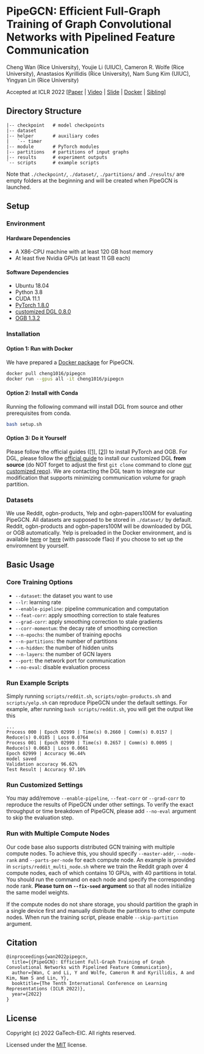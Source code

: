 # PipeGCN: Efficient Full-Graph Training of Graph Convolutional Networks with Pipelined Feature Communication

Cheng Wan (Rice University), Youjie Li (UIUC), Cameron R. Wolfe (Rice University), Anastasios Kyrillidis (Rice University), Nam Sung Kim (UIUC), Yingyan Lin (Rice University)

Accepted at ICLR 2022 [[Paper](https://openreview.net/pdf?id=kSwqMH0zn1F) | [Video](https://youtu.be/kmUZIEbyypI) | [Slide](https://www.liyoujie.net/_files/ugd/b32cd5_c6bf49b80b144f5c90930fb04aff3100.pdf) | [Docker](https://hub.docker.com/r/cheng1016/pipegcn) | [Sibling](https://github.com/RICE-EIC/BNS-GCN)]


## Directory Structure

```
|-- checkpoint   # model checkpoints
|-- dataset
|-- helper       # auxiliary codes
|   `-- timer
|-- module       # PyTorch modules
|-- partitions   # partitions of input graphs
|-- results      # experiment outputs
`-- scripts      # example scripts
```

Note that `./checkpoint/`, `./dataset/`, `./partitions/` and `./results/` are empty folders at the beginning and will be created when PipeGCN is launched.

## Setup

### Environment

#### Hardware Dependencies

- A X86-CPU machine with at least 120 GB host memory 
- At least five Nvidia GPUs (at least 11 GB each)

#### Software Dependencies

- Ubuntu 18.04
- Python 3.8
- CUDA 11.1
- [PyTorch 1.8.0](https://github.com/pytorch/pytorch)
- [customized DGL 0.8.0](https://github.com/chwan-rice/dgl)
- [OGB 1.3.2](https://ogb.stanford.edu/docs/home/)

### Installation

#### Option 1: Run with Docker

We have prepared a [Docker package](https://hub.docker.com/r/cheng1016/pipegcn) for PipeGCN.

```bash
docker pull cheng1016/pipegcn
docker run --gpus all -it cheng1016/pipegcn
```

#### Option 2: Install with Conda

Running the following command will install DGL from source and other prerequisites from conda.

```bash
bash setup.sh
```

#### Option 3: Do it Yourself

Please follow the official guides ([[1]](https://github.com/pytorch/pytorch), [[2]](https://ogb.stanford.edu/docs/home/)) to install PyTorch and OGB. For DGL, please follow the [official guide](https://docs.dgl.ai/install/index.html#install-from-source) to install our customized DGL **from source** (do NOT forget to adjust the first `git clone` command to clone [our customized repo](https://github.com/chwan-rice/dgl)).  We are contacting the DGL team to integrate our modification that supports minimizing communication volume for graph partition.

### Datasets

We use Reddit, ogbn-products, Yelp and ogbn-papers100M for evaluating PipeGCN. All datasets are supposed to be stored in `./dataset/` by default. Reddit, ogbn-products and ogbn-papers100M will be downloaded by DGL or OGB automatically. Yelp is preloaded in the Docker environment, and is available [here](https://drive.google.com/open?id=1zycmmDES39zVlbVCYs88JTJ1Wm5FbfLz) or [here](https://pan.baidu.com/s/1SOb0SiSAXavwAcNqkttwcg) (with passcode f1ao) if you choose to set up the enviromnent by yourself. 



## Basic Usage

### Core Training Options

- `--dataset`: the dataset you want to use
- `--lr`: learning rate
- `--enable-pipeline`: pipeline communication and computation
- `--feat-corr`: apply smoothing correction to stale features
- `--grad-corr`: apply smoothing correction to stale gradients
- `--corr-momentum`: the decay rate of smoothing correction
- `--n-epochs`: the number of training epochs
- `--n-partitions`: the number of partitions
- `--n-hidden`: the number of hidden units
- `--n-layers`: the number of GCN layers
- `--port`: the network port for communication
- `--no-eval`: disable evaluation process

### Run Example Scripts

Simply running `scripts/reddit.sh`, `scripts/ogbn-products.sh` and `scripts/yelp.sh` can reproduce PipeGCN under the default settings. For example, after running `bash scripts/reddit.sh`, you will get the output like this

```
...
Process 000 | Epoch 02999 | Time(s) 0.2660 | Comm(s) 0.0157 | Reduce(s) 0.0185 | Loss 0.0764
Process 001 | Epoch 02999 | Time(s) 0.2657 | Comm(s) 0.0095 | Reduce(s) 0.0683 | Loss 0.0661
Epoch 02999 | Accuracy 96.44%
model saved
Validation accuracy 96.62%
Test Result | Accuracy 97.10%
```

### Run Customized Settings

You may add/remove `--enable-pipeline`, `--feat-corr` or `--grad-corr` to reproduce the results of PipeGCN under other settings. To verify the exact throughput or time breakdown of PipeGCN, please add `--no-eval` argument to skip the evaluation step.

### Run with Multiple Compute Nodes

Our code base also supports distributed GCN training with multiple compute nodes. To achieve this, you should specify `--master-addr`, `--node-rank` and `--parts-per-node` for each compute node. An example is provided in `scripts/reddit_multi_node.sh` where we train the Reddit graph over 4 compute nodes, each of which contains 10 GPUs, with 40 partitions in total. You should run the command on each node and specify the corresponding node rank. **Please turn on `--fix-seed` argument** so that all nodes initialize the same model weights.

If the compute nodes do not share storage, you should partition the graph in a single device first and manually distribute the partitions to other compute nodes. When run the training script, please enable `--skip-partition` argument.



## Citation

```
@inproceedings{wan2022pipegcn,
  title={{PipeGCN}: Efficient Full-Graph Training of Graph Convolutional Networks with Pipelined Feature Communication},
  author={Wan, C and Li, Y and Wolfe, Cameron R and Kyrillidis, A and Kim, Nam S and Lin, Y},
  booktitle={The Tenth International Conference on Learning Representations (ICLR 2022)},
  year={2022}
}
```



## License

Copyright (c) 2022 GaTech-EIC. All rights reserved.

Licensed under the [MIT](https://github.com/RICE-EIC/PipeGCN/blob/master/LICENSE) license.
